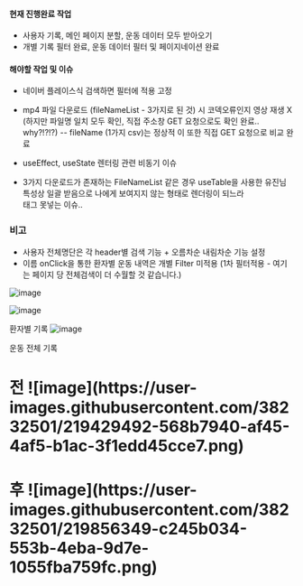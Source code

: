 #### 현재 진행완료 작업 
- 사용자 기록, 메인 페이지 분할, 운동 데이터 모두 받아오기 
- 개별 기록 필터 완료, 운동 데이터 필터 및 페이지네이션 완료

#### 해야할 작업 및 이슈
- 네이버 플레이스식 검색하면 필터에 적용 고정
- mp4 파일 다운로드 (fileNameList - 3가지로 된 것) 시 코덱오류인지 영상 재생 X (하지만 파일명 일치 모두 확인, 직접 주소창 GET 요청으로도 확인 완료.. why?!?!?)
-- fileName (1가지 csv)는 정상적 이 또한 직접 GET 요청으로 비교 완료

- useEffect, useState 렌터링 관련 비동기 이슈
- 3가지 다운로드가 존재하는 FileNameList 같은 경우 useTable을 사용한 유진님 특성상 일괄 받음으로 나에게 보여지지 않는 형태로 렌더링이 되느라 <br/> 태그 못넣는 이슈..

### 비고
- 사용자 전체명단은 각 header별 검색 기능 + 오름차순 내림차순 기능 설정
- 이름 onClick을 통한 환자별 운동 내역은 개별 Filter 미적용 (1차 필터적용 - 여기는 페이지 당 전체검색이 더 수월할 것 같습니다.) 

![image](https://user-images.githubusercontent.com/38232501/219429385-796aa29e-5812-458d-82dc-6de6f7bc4502.png)

![image](https://user-images.githubusercontent.com/38232501/219429448-70a6c9bf-4966-47f3-9c7d-8104db9f4bc0.png)


환자별 기록
![image](https://user-images.githubusercontent.com/38232501/219430124-f9a454a8-ddcb-4c56-b6ca-80e3f5017d7a.png)


운동 전체 기록

<h1> 전 </ h1>
![image](https://user-images.githubusercontent.com/38232501/219429492-568b7940-af45-4af5-b1ac-3f1edd45cce7.png)


<h1> 후 </ h1>
![image](https://user-images.githubusercontent.com/38232501/219856349-c245b034-553b-4eba-9d7e-1055fba759fc.png)
